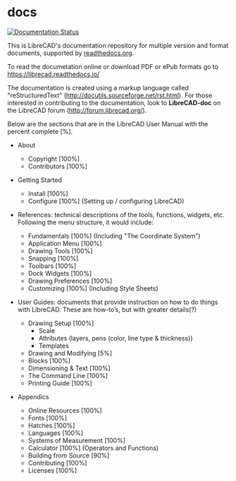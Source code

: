 # docs
[![Documentation Status](https://readthedocs.org/projects/librecad/badge/?version=latest)](https://librecad.readthedocs.io/en/latest/?badge=latest)

This is LibreCAD's documentation repository for multiple version and format documents, supported by [readthedocs.org](https://readthedocs.org/).

To read the documetation online or download PDF or ePub formats go to https://librecad.readthedocs.io/

The documentation is created using a markup language called "reStructuredText" (http://docutils.sourceforge.net/rst.html).  For those interested in contributing to the documentation, look to **LibreCAD-doc** on the LibreCAD forum (http://forum.librecad.org/).


Below are the sections that are in the LibreCAD User Manual with the percent complete [%].

- About
   - Copyright               [100%]
   - Contributors            [100%]

- Getting Started
   - Install                 [100%]
   - Configure               [100%]    (Setting up / configuring LibreCAD)

- References: technical descriptions of the tools, functions, widgets, etc.  Following the menu structure, it would include:
   - Fundamentals            [100%]    (Including "The Coordinate System")
   - Application Menu        [100%]
   - Drawing Tools           [100%]
   - Snapping                [100%]
   - Toolbars                [100%]
   - Dock Widgets            [100%]
   - Drawing Preferences     [100%]
   - Customizing             [100%]    (Including Style Sheets)

- User Guides: documents that provide instruction on how to do things with LibreCAD.  These are how-to’s, but with greater details(?)
   - Drawing Setup           [100%]
      - Scale
      - Attributes (layers, pens (color, line type & thickness))
      - Templates
   - Drawing and Modifying   [5%]
   - Blocks                  [100%]
   - Dimensioning & Text     [100%]
   - The Command Line        [100%]
   - Printing Guide          [100%]

- Appendics
   - Online Resources        [100%]
   - Fonts                   [100%]
   - Hatches                 [100%]
   - Languages               [100%]
   - Systems of Measurement  [100%]
   - Calculator              [100%]    (Operators and Functions)
   - Building from Source    [90%]
   - Contributing            [100%]
   - Licenses                [100%]

